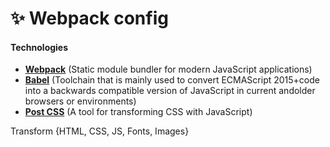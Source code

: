 # ✨ Webpack config

#### Technologies

- **[Webpack](https://webpack.js.org/)** (Static module bundler for modern JavaScript applications)
- **[Babel](https://babeljs.io)** (Toolchain that is mainly used to convert ECMAScript 2015+code into a backwards compatible version of JavaScript in current andolder browsers or environments)
- **[Post CSS](https://postcss.org/)** (A tool for transforming CSS with JavaScript)

Transform {HTML, CSS, JS, Fonts, Images}
